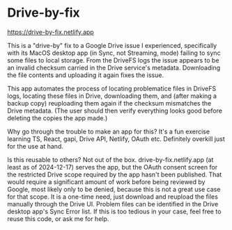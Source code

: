 # Drive-by-fix

https://drive-by-fix.netlify.app

This is a "drive-by" fix to a Google Drive issue I experienced, specifically with its MacOS desktop app (in Sync, not Streaming, mode) failing to sync some files to local storage.  From the DriveFS logs the issue appears to be an invalid checksum carried in the Drive service's metadata.  Downloading the file contents and uploading it again fixes the issue.

This app automates the process of locating problematice files in DriveFS logs, locating these files in Drive, downloading them, and (after making a backup copy) reuploading them again if the checksum mismatches the Drive metadata.  (The user should then verify everything looks good before deleting the copies the app made.)

Why go through the trouble to make an app for this?  It's a fun exercise learning TS, React, gapi, Drive API, Netlify, OAuth etc.  Definitely overkill just for the use at hand.

Is this reusable to others?  Not out of the box.  drive-by-fix.netlify.app (at least as of 2024-12-17) serves the app, but the OAuth consent screen for the restricted Drive scope required by the app hasn't been published.  That would require a significant amount of work before being reviewed by Google, most likely only to be denied, because this is not a great use case for that scope.  It is a one-time need, just download and reupload the files manually through the Drive UI.  Problem files can be identified in the Drive desktop app's Sync Error list.  If this is too tedious in your case, feel free to reuse this code, or ask me for help. 
